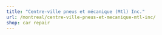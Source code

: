 ```yaml
---
title: "Centre-ville pneus et mécanique (Mtl) Inc."
url: /montreal/centre-ville-pneus-et-mecanique-mtl-inc/
shop: car repair
---
```

